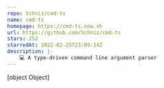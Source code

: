 ```yaml
---
repo: Schniz/cmd-ts
name: cmd-ts
homepage: https://cmd-ts.now.sh
url: https://github.com/Schniz/cmd-ts
stars: 252
starredAt: 2022-02-25T23:09:14Z
description: |-
    💻 A type-driven command line argument parser
---
```


[object Object]
